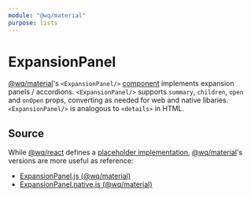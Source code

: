 ```yaml
---
module: "@wq/material"
purpose: lists
---
```


# ExpansionPanel

[@wq/material]'s `<ExpansionPanel/>` [component] implements expansion panels / accordions.  `<ExpansionPanel/>` supports `summary`, `children`, `open` and `onOpen` props, converting as needed for web and native libaries.  `<ExpansionPanel/>` is analogous to `<details>` in HTML.

## Source

While [@wq/react] defines a [placeholder implementation][react-src], [@wq/material]'s versions are more useful as reference:

 * [ExpansionPanel.js (@wq/material)][material-src]
 * [ExpansionPanel.native.js (@wq/material)][material-native-src]

[component]: ./index.md
[@wq/react]: ../@wq/react.md
[@wq/material]: ../@wq/material.md

[react-src]: https://github.com/wq/wq.app/blob/main/packages/react/src/components/ExpansionPanel.js
[material-src]: https://github.com/wq/wq.app/blob/main/packages/material/src/components/ExpansionPanel.js
[material-native-src]: https://github.com/wq/wq.app/blob/main/packages/material/src/components/ExpansionPanel.native.js


